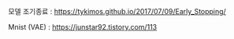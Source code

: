 모델 조기종료 : https://tykimos.github.io/2017/07/09/Early_Stopping/

Mnist (VAE) : https://junstar92.tistory.com/113

